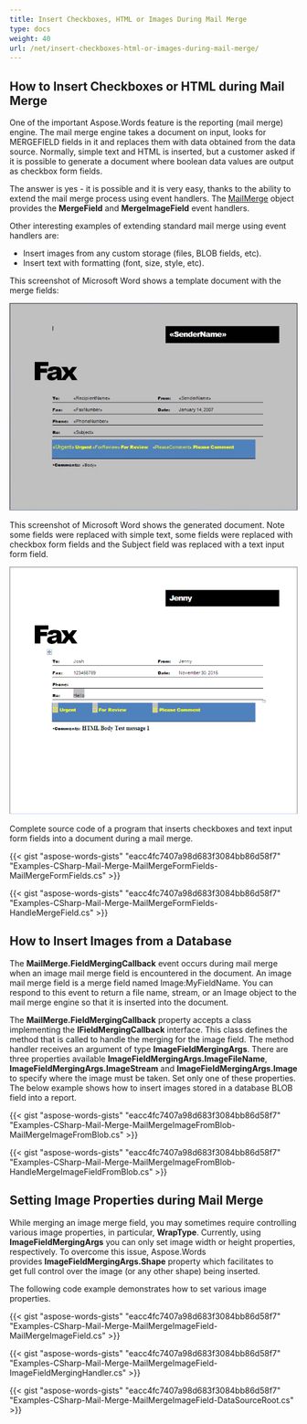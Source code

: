 ```yaml
---
title: Insert Checkboxes, HTML or Images During Mail Merge
type: docs
weight: 40
url: /net/insert-checkboxes-html-or-images-during-mail-merge/
---
```


## How to Insert Checkboxes or HTML during Mail Merge

One of the important Aspose.Words feature is the reporting (mail merge) engine. The mail merge engine takes a document on input, looks for MERGEFIELD fields in it and replaces them with data obtained from the data source. Normally, simple text and HTML is inserted, but a customer asked if it is possible to generate a document where boolean data values are output as checkbox form fields.

The answer is yes - it is possible and it is very easy, thanks to the ability to extend the mail merge process using event handlers. The [MailMerge](https://apireference.aspose.com/words/net/aspose.words.mailmerging/mailmerge) object provides the **MergeField** and **MergeImageField** event handlers.

Other interesting examples of extending standard mail merge using event handlers are:

- Insert images from any custom storage (files, BLOB fields, etc).
- Insert text with formatting (font, size, style, etc).

This screenshot of Microsoft Word shows a template document with the merge fields: 

![todo:image_alt_text](insert-checkboxes-html-or-images-during-mail-merge_1.jpeg)

This screenshot of Microsoft Word shows the generated document. Note some fields were replaced with simple text, some fields were replaced with checkbox form fields and the Subject field was replaced with a text input form field.

![todo:image_alt_text](insert-checkboxes-html-or-images-during-mail-merge_2.png)

Complete source code of a program that inserts checkboxes and text input form fields into a document during a mail merge.

{{< gist "aspose-words-gists" "eacc4fc7407a98d683f3084bb86d58f7"  "Examples-CSharp-Mail-Merge-MailMergeFormFields-MailMergeFormFields.cs" >}}

{{< gist "aspose-words-gists" "eacc4fc7407a98d683f3084bb86d58f7"  "Examples-CSharp-Mail-Merge-MailMergeFormFields-HandleMergeField.cs" >}}

## How to Insert Images from a Database

The **MailMerge.FieldMergingCallback** event occurs during mail merge when an image mail merge field is encountered in the document. An image mail merge field is a merge field named Image:MyFieldName. You can respond to this event to return a file name, stream, or an Image object to the mail merge engine so that it is inserted into the document.

The **MailMerge.FieldMergingCallback** property accepts a class implementing the **IFieldMergingCallback** interface. This class defines the method that is called to handle the merging for the image field. The method handler receives an argument of type **ImageFieldMergingArgs**. There are three properties available **ImageFieldMergingArgs.ImageFileName**, **ImageFieldMergingArgs.ImageStream** and **ImageFieldMergingArgs.Image** to specify where the image must be taken. Set only one of these properties. The below example shows how to insert images stored in a database BLOB field into a report.

{{< gist "aspose-words-gists" "eacc4fc7407a98d683f3084bb86d58f7"  "Examples-CSharp-Mail-Merge-MailMergeImageFromBlob-MailMergeImageFromBlob.cs" >}}

{{< gist "aspose-words-gists" "eacc4fc7407a98d683f3084bb86d58f7"  "Examples-CSharp-Mail-Merge-MailMergeImageFromBlob-HandleMergeImageFieldFromBlob.cs" >}}

## Setting Image Properties during Mail Merge

While merging an image merge field, you may sometimes require controlling various image properties, in particular, **WrapType**. Currently, using **ImageFieldMergingArgs** you can only set image width or height properties, respectively. To overcome this issue, Aspose.Words provides **ImageFieldMergingArgs.Shape** property which facilitates to get full control over the image (or any other shape) being inserted.

The following code example demonstrates how to set various image properties. 

{{< gist "aspose-words-gists" "eacc4fc7407a98d683f3084bb86d58f7"  "Examples-CSharp-Mail-Merge-MailMergeImageField-MailMergeImageField.cs" >}}

{{< gist "aspose-words-gists" "eacc4fc7407a98d683f3084bb86d58f7"  "Examples-CSharp-Mail-Merge-MailMergeImageField-ImageFieldMergingHandler.cs" >}}

{{< gist "aspose-words-gists" "eacc4fc7407a98d683f3084bb86d58f7"  "Examples-CSharp-Mail-Merge-MailMergeImageField-DataSourceRoot.cs" >}}
